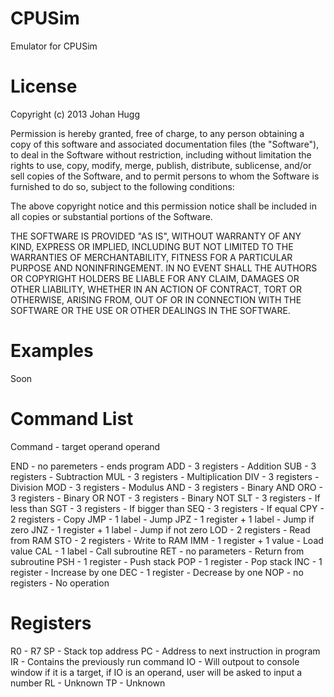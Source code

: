 CPUSim
=============
Emulator for CPUSim

License
=============
Copyright (c) 2013 Johan Hugg

Permission is hereby granted, free of charge, to any person obtaining a copy of this software and associated documentation files (the "Software"), to deal in the Software without restriction, including without limitation the rights to use, copy, modify, merge, publish, distribute, sublicense, and/or sell copies of the Software, and to permit persons to whom the Software is furnished to do so, subject to the following conditions:

The above copyright notice and this permission notice shall be included in all copies or substantial portions of the Software.

THE SOFTWARE IS PROVIDED "AS IS", WITHOUT WARRANTY OF ANY KIND, EXPRESS OR IMPLIED, INCLUDING BUT NOT LIMITED TO THE WARRANTIES OF MERCHANTABILITY, FITNESS FOR A PARTICULAR PURPOSE AND NONINFRINGEMENT. IN NO EVENT SHALL THE AUTHORS OR COPYRIGHT HOLDERS BE LIABLE FOR ANY CLAIM, DAMAGES OR OTHER LIABILITY, WHETHER IN AN ACTION OF CONTRACT, TORT OR OTHERWISE, ARISING FROM, OUT OF OR IN CONNECTION WITH THE SOFTWARE OR THE USE OR OTHER DEALINGS IN THE SOFTWARE.

Examples
=============
Soon

Command List
=============
Command - target operand operand


END - no paremeters 	   - ends program
ADD - 3 registers 		   - Addition
SUB - 3 registers 		   - Subtraction
MUL - 3 registers 		   - Multiplication
DIV - 3 registers 		   - Division
MOD - 3 registers 		   - Modulus
AND - 3 registers 		   - Binary AND
ORO - 3 registers 		   - Binary OR
NOT - 3 registers 		   - Binary NOT
SLT - 3 registers 		   - If less than
SGT - 3 registers 		   - If bigger than
SEQ - 3 registers 		   - If equal
CPY - 2 registers 		   - Copy
JMP - 1 label     		   - Jump
JPZ - 1 register + 1 label - Jump if zero
JNZ - 1 register + 1 label - Jump if not zero
LOD - 2 registers 		   - Read from RAM
STO - 2 registers 		   - Write to RAM
IMM - 1 register + 1 value - Load value
CAL - 1 label 			   - Call subroutine
RET - no parameters		   - Return from subroutine
PSH - 1 register 		   - Push stack
POP - 1 register 		   - Pop stack
INC - 1 register 		   - Increase by one
DEC - 1 register 		   - Decrease by one
NOP - no registers 		   - No operation

Registers
=============
R0 - R7
SP - Stack top address
PC - Address to next instruction in program
IR - Contains the previously run command
IO - Will outpout to console window if it is a target, if IO is an operand, user will be asked to input a number
RL - Unknown
TP - Unknown